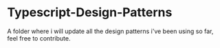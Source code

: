 # Typescript-Design-Patterns
A folder where i will update all the design patterns i've been using so far, feel free to contribute.
